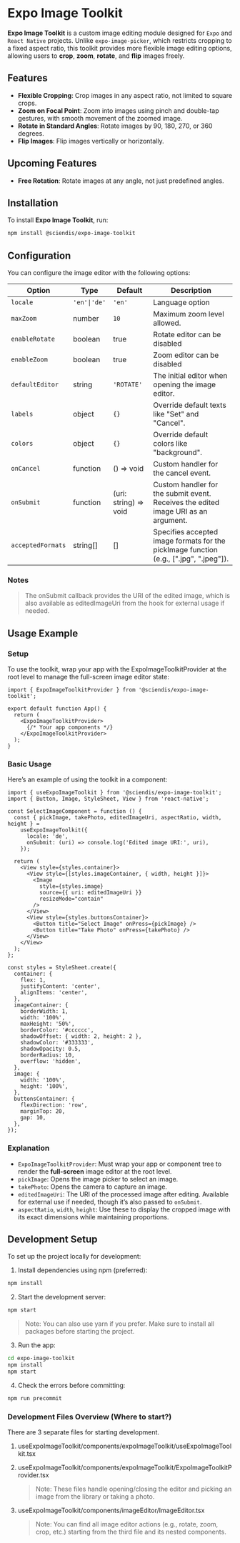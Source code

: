 # Expo Image Toolkit

**Expo Image Toolkit** is a custom image editing module designed for `Expo` and `React Native` projects. Unlike `expo-image-picker`, which restricts cropping to a fixed aspect ratio, this toolkit provides more flexible image editing options, allowing users to **crop**, **zoom**, **rotate**, and **flip** images freely.

## Features

- **Flexible Cropping**: Crop images in any aspect ratio, not limited to square crops.
- **Zoom on Focal Point**: Zoom into images using pinch and double-tap gestures, with smooth movement of the zoomed image.
- **Rotate in Standard Angles**: Rotate images by 90, 180, 270, or 360 degrees.
- **Flip Images**: Flip images vertically or horizontally.

## Upcoming Features

- **Free Rotation**: Rotate images at any angle, not just predefined angles.

## Installation

To install **Expo Image Toolkit**, run:

```sh
npm install @sciendis/expo-image-toolkit
```

## Configuration

You can configure the image editor with the following options:

| Option            | Type         | Default               | Description                                                                            |
| ----------------- | ------------ | --------------------- | -------------------------------------------------------------------------------------- |
| `locale`          | `'en'\|'de'` | `'en'`                | Language option                                                                        |
| `maxZoom`         | number       | `10`                  | Maximum zoom level allowed.                                                            |
| `enableRotate`    | boolean      | true                  | Rotate editor can be disabled                                                          |
| `enableZoom`      | boolean      | true                  | Zoom editor can be disabled                                                            |
| `defaultEditor`   | string       | `'ROTATE'`            | The initial editor when opening the image editor.                                      |
| `labels`          | object       | `{}`                  | Override default texts like "Set" and "Cancel".                                        |
| `colors`          | object       | `{}`                  | Override default colors like "background".                                             |
| `onCancel`        | function     | () => void            | Custom handler for the cancel event.                                                   |
| `onSubmit`        | function     | (uri: string) => void | Custom handler for the submit event. Receives the edited image URI as an argument.     |
| `acceptedFormats` | string[]     | []                    | Specifies accepted image formats for the pickImage function (e.g., [".jpg", ".jpeg"]). |

### Notes

> The onSubmit callback provides the URI of the edited image, which is also available as editedImageUri from the hook for external usage if needed.

## Usage Example

### Setup

To use the toolkit, wrap your app with the ExpoImageToolkitProvider at the root level to manage the full-screen image editor state:

```tsx
import { ExpoImageToolkitProvider } from '@sciendis/expo-image-toolkit';

export default function App() {
  return (
    <ExpoImageToolkitProvider>
      {/* Your app components */}
    </ExpoImageToolkitProvider>
  );
}
```

### Basic Usage

Here’s an example of using the toolkit in a component:

```tsx
import { useExpoImageToolkit } from '@sciendis/expo-image-toolkit';
import { Button, Image, StyleSheet, View } from 'react-native';

const SelectImageComponent = function () {
  const { pickImage, takePhoto, editedImageUri, aspectRatio, width, height } =
    useExpoImageToolkit({
      locale: 'de',
      onSubmit: (uri) => console.log('Edited image URI:', uri),
    });

  return (
    <View style={styles.container}>
      <View style={[styles.imageContainer, { width, height }]}>
        <Image
          style={styles.image}
          source={{ uri: editedImageUri }}
          resizeMode="contain"
        />
      </View>
      <View style={styles.buttonsContainer}>
        <Button title="Select Image" onPress={pickImage} />
        <Button title="Take Photo" onPress={takePhoto} />
      </View>
    </View>
  );
};

const styles = StyleSheet.create({
  container: {
    flex: 1,
    justifyContent: 'center',
    alignItems: 'center',
  },
  imageContainer: {
    borderWidth: 1,
    width: '100%',
    maxHeight: '50%',
    borderColor: '#cccccc',
    shadowOffset: { width: 2, height: 2 },
    shadowColor: '#333333',
    shadowOpacity: 0.5,
    borderRadius: 10,
    overflow: 'hidden',
  },
  image: {
    width: '100%',
    height: '100%',
  },
  buttonsContainer: {
    flexDirection: 'row',
    marginTop: 20,
    gap: 10,
  },
});
```

### Explanation

- `ExpoImageToolkitProvider`: Must wrap your app or component tree to render the **full-screen** image editor at the root level.
- `pickImage`: Opens the image picker to select an image.
- `takePhoto`: Opens the camera to capture an image.
- `editedImageUri`: The URI of the processed image after editing. Available for external use if needed, though it’s also passed to `onSubmit`.
- `aspectRatio`, `width`, `height`: Use these to display the cropped image with its exact dimensions while maintaining proportions.

## Development Setup

To set up the project locally for development:

1. Install dependencies using npm (preferred):

```bash
npm install
```

2. Start the development server:

```bash
npm start
```

> Note: You can also use yarn if you prefer. Make sure to install all packages before starting the project.

3. Run the app:

```bash
cd expo-image-toolkit
npm install
npm start
```

4. Check the errors before committing:

```bash
npm run precommit
```

### Development Files Overview (Where to start?)

There are 3 separate files for starting development.

1. useExpoImageToolkit/components/expoImageToolkit/useExpoImageToolkit.tsx
2. useExpoImageToolkit/components/expoImageToolkit/ExpoImageToolkitProvider.tsx

   > Note: These files handle opening/closing the editor and picking an image from the library or taking a photo.

3. useExpoImageToolkit/components/imageEditor/ImageEditor.tsx
   > Note: You can find all image editor actions (e.g., rotate, zoom, crop, etc.) starting from the third file and its nested components.
